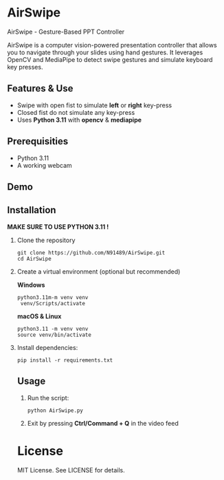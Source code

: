 # AirSwipe
AirSwipe - Gesture-Based PPT Controller

AirSwipe is a computer vision-powered presentation controller that allows you to navigate through your slides using hand gestures. It leverages OpenCV and MediaPipe to detect swipe gestures and simulate keyboard key presses.

## Features & Use

- Swipe with open fist to simulate **left** or **right** key-press
- Closed fist do not simulate any key-press
- Uses **Python 3.11** with **opencv** & **mediapipe**

## Prerequisities
- Python 3.11
- A working webcam

## Demo

## Installation

**MAKE SURE TO USE PYTHON 3.11 !**

1. Clone the repository
   ```
   git clone https://github.com/N91489/AirSwipe.git
   cd AirSwipe
   ```
2. Create a virtual environment (optional but recommended)

   **Windows**
   ```
   python3.11m-m venv venv
    venv/Scripts/activate
   ```
   **macOS & Linux**
   ```
   python3.11 -m venv venv
   source venv/bin/activate
   ```

3. Install dependencies:
   ```
   pip install -r requirements.txt
   ```

   ## Usage

   1. Run the script:
      
      ```
      python AirSwipe.py
      ```
   3. Exit by pressing **Ctrl/Command + Q** in the video feed
  
   # License
    MIT License. See LICENSE for details.












